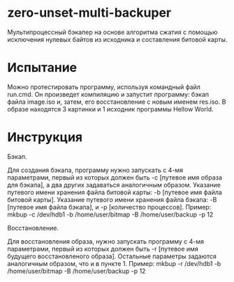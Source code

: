 zero-unset-multi-backuper
=========================

Мультипроцессный бэкапер на основе алгоритма сжатия с помощью исключения нулевых байтов из исходника и составления битовой карты.

Испытание
=========================

Можно протестировать программу, используя командный файл run.cmd.
Он произведет компиляцию и запустит программу: бэкап файла image.iso и, затем, его восстановление с новым именем res.iso.
В образе находятся 3 картинки и 1 исходник программы Hellow World.

Инструкция
=========================

Бэкап.

Для создания бэкапа, программу нужно запускать с 4-мя параметрами,
первый из которых должен быть -c [путевое имя образа для бэкапа], а два
других задаваться аналогичным образом. Указание путевого имени 
хранения файла битовой карты: -b [путевое имя файла битовой карты].
Указание путевого имени хранения файла бэкапа:
-B [путевое имя файла бэкапа], и -p [количество процессов].
Пример: mkbup -c /dev/hdb1 -b /home/user/bitmap -B /home/user/backup -p 12

Восстановление.

Для восстановления образа, нужно запускать программу с 4-мя параметрами,
первый из которых должен быть -r [путевое имя будущего восстановленого образа].
Остальные параметры задаются аналогичным образом, что и в пункте 1.
Пример: mkbup -r /dev/hdb1 -b /home/user/bitmap -B /home/user/backup -p 12
